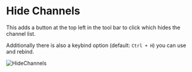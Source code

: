 # Hide Channels
This adds a button at the top left in the tool bar to click which hides the channel list.

Additionally there is also a keybind option (default: `Ctrl + H`) you can use and rebind.

![HideChannels](https://user-images.githubusercontent.com/8385001/124384178-9618bd00-dcbf-11eb-970e-f78d8093dafc.gif)
